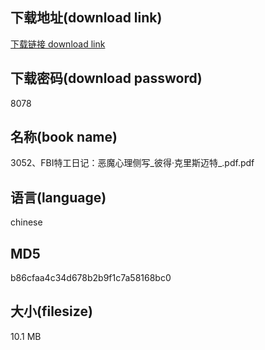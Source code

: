 ## 下载地址(download link)
[下载链接 download link](https://voluble-croquembouche-d321dc.netlify.app/?s=3052%E3%80%81FBI%E7%89%B9%E5%B7%A5%E6%97%A5%E8%AE%B0%EF%BC%9A%E6%81%B6%E9%AD%94%E5%BF%83%E7%90%86%E4%BE%A7%E5%86%99_%E5%BD%BC%E5%BE%97%C2%B7%E5%85%8B%E9%87%8C%E6%96%AF%E8%BF%88%E7%89%B9_.pdf)

## 下载密码(download password)
8078

## 名称(book name)
3052、FBI特工日记：恶魔心理侧写_彼得·克里斯迈特_.pdf.pdf

## 语言(language)
chinese

## MD5
b86cfaa4c34d678b2b9f1c7a58168bc0

## 大小(filesize)
10.1 MB
